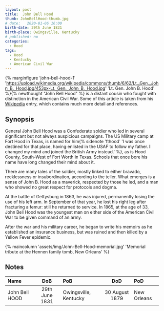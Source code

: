 ```yaml
---
layout: post
title:  John Bell Hood
thumb: JohnBellHood-thumb.jpg
# date:   2020-01-06 16:00
birth-date: 29th June 1831
birth-place: Owingsville, Kentucky
# published: no
categories: 
  - Hood
tags:
  - Hood
  - Kentucky
  - American Civil War
---
```

{% marginfigure 'john-bell-hood-1' 'https://upload.wikimedia.org/wikipedia/commons/thumb/6/62/Lt._Gen._John_B._Hood.jpg/453px-Lt._Gen._John_B._Hood.jpg' 'Lt. Gen. John B. Hood'  %}{% newthought "John Bell Hood" %} is a distant cousin who fought with distinction in the American Civil War. Some of this article is taken from his [Wikipedia](https://en.wikipedia.org/wiki/John_Bell_Hood) entry, which contains much more detail and references.
<!--more-->

## Synopsis
General John Bell Hood was a Confederate soldier who led in several significant but not always auspicious campaigns. The US Military camp at Fort Hood in Texas, is named for him{% sidenote 'fthood' 'I was once destined for that place, having enlisted in the USAF to follow my father. I changed my mind and joined the British Army instead.' %}, as is Hood County, South-West of Fort Worth in Texas. Schools that once bore his name have long changed their mind about it.

There are many tales of the soldier, mostly linked to either bravado, recklessness or insubordination, according to the teller. What emerges is a sense of John B. Hood as a maverick, respected by those he led, and a man who showed no great respect for protocols and dogma. 

At the battle of Gettysburg in 1863, he was injured, permanently losing the use of his left arm. In September of that year, he lost his right leg after fracturing a femur: still he returned to service. In 1865, at the age of 33, John Bell Hood was the youngest man on either side of the American Civil War to be given command of an army.

After the war and his military career, he began to write his memoirs as he established an insurance business, but was ruined and then killed by a Yellow Fever epidemic.

{% maincolumn 'assets/img/John-Bell-Hood-memorial.jpg' 'Memorial tribute at the Hennen family tomb, New Orleans' %}

## Notes

Name|DoB|PoB|DoD|PoD
:---|:-:|:--|:-:|:--
John Bell HOOD|29th June 1831|Owingsville, Kentucky|30 August 1879|New Orleans